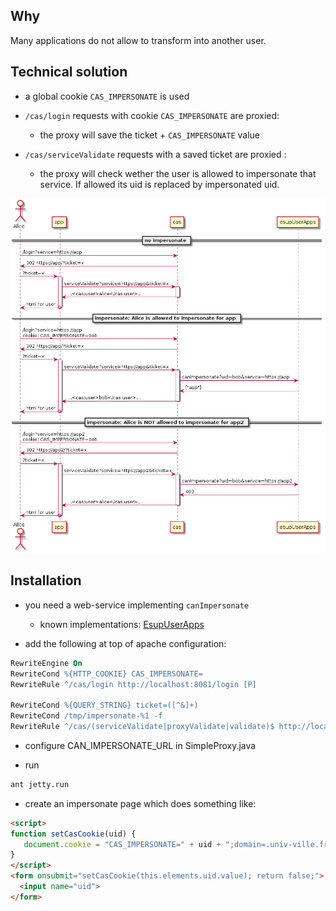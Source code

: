 Why
---

Many applications do not allow to transform into another user.


Technical solution
------------------

- a global cookie ``CAS_IMPERSONATE`` is used

- ``/cas/login`` requests with cookie ``CAS_IMPERSONATE`` are proxied: 
  - the proxy will save the ticket + ``CAS_IMPERSONATE`` value

- ``/cas/serviceValidate`` requests with a saved ticket are proxied : 
  - the proxy will check wether the user is allowed to impersonate that service. If allowed its uid is replaced by impersonated uid.

![](docs/protocol.png)

Installation
------------

- you need a web-service implementing ``canImpersonate``
  - known implementations: [EsupUserApps](https://github.com/EsupPortail/EsupUserApps)

- add the following at top of apache configuration:

```apache
RewriteEngine On
RewriteCond %{HTTP_COOKIE} CAS_IMPERSONATE=
RewriteRule ^/cas/login http://localhost:8081/login [P]

RewriteCond %{QUERY_STRING} ticket=([^&]+)
RewriteCond /tmp/impersonate-%1 -f
RewriteRule ^/cas/(serviceValidate|proxyValidate|validate)$ http://localhost:8081/$1 [P]
```

- configure CAN_IMPERSONATE_URL in SimpleProxy.java

- run

```sh
ant jetty.run
```

- create an impersonate page which does something like:

```html
<script>
function setCasCookie(uid) {
   document.cookie = "CAS_IMPERSONATE=" + uid + ";domain=.univ-ville.fr;path=/" + (uid ? '' : ";expires=Thu, 01 Jan 1970 00:00:01 GMT;");
}
</script>
<form onsubmit="setCasCookie(this.elements.uid.value); return false;">
  <input name="uid">
</form>
```

